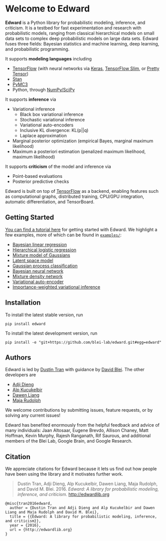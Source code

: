 # Welcome to Edward

__Edward__ is a Python library for probabilistic modeling,
inference, and criticism. It is a testbed for fast experimentation and research
with probabilistic models, ranging from classical hierarchical models on small
data sets to complex deep probabilistic models on large data sets. Edward fuses
three fields: Bayesian statistics and machine learning, deep learning, and
probabilistic programming.

It supports __modeling languages__ including

+ [TensorFlow](https://www.tensorflow.org) (with neural networks via
    [Keras](http://keras.io), [TensorFlow
    Slim](https://github.com/tensorflow/tensorflow/tree/master/tensorflow/contrib/slim),
    or [Pretty Tensor](https://github.com/google/prettytensor))
+ [Stan](http://mc-stan.org)
+ [PyMC3](http://pymc-devs.github.io/pymc3/)
+ Python, through [NumPy/SciPy](http://scipy.org/)

It supports __inference__ via

+ Variational inference
    + Black box variational inference
    + Stochastic variational inference
    + Variational auto-encoders
    + Inclusive KL divergence: KL(p||q)
    + Laplace approximation
+ Marginal posterior optimization (empirical Bayes, marginal
    maximum likelihood)
+ Maximum a posteriori estimation (penalized maximum likelihood,
    maximum likelihood)

It supports __criticism__ of the model and inference via

+ Point-based evaluations
+ Posterior predictive checks

Edward is built on top of [TensorFlow](https://www.tensorflow.org) as
a backend, enabling features such as computational graphs, distributed
training, CPU/GPU integration, automatic differentiation, and
TensorBoard.

## Getting Started

[You can find a tutorial here](getting-started.md)
for getting started with Edward. We highlight a few examples, more of
which can be found in [`examples/`](https://github.com/blei-lab/edward/tree/master/examples):

+ [Bayesian linear regression](https://github.com/blei-lab/edward/blob/master/examples/bayesian_linear_regression.py)
+ [Hierarchical logistic regression](https://github.com/blei-lab/edward/blob/master/examples/hierarchical_logistic_regression.py)
+ [Mixture model of Gaussians](https://github.com/blei-lab/edward/blob/master/examples/mixture_gaussian.py)
+ [Latent space model](https://github.com/blei-lab/edward/blob/master/examples/latent_space_model.py)
+ [Gaussian process classification](https://github.com/blei-lab/edward/blob/master/examples/gp_classification.py)
+ [Bayesian neural network](https://github.com/blei-lab/edward/blob/master/examples/bayesian_nn.py)
+ [Mixture density network](https://github.com/blei-lab/edward/blob/master/examples/mixture_density_network.py)
+ [Variational auto-encoder](https://github.com/blei-lab/edward/blob/master/examples/convolutional_vae.py)
+ [Importance-weighted variational inference](https://github.com/blei-lab/edward/blob/master/examples/iwvi.py)

## Installation

To install the latest stable version, run
```{bash}
pip install edward
```
To install the latest development version, run
```{bash}
pip install -e "git+https://github.com/blei-lab/edward.git#egg=edward"
```

## Authors

Edward is led by [Dustin Tran](http://dustintran.com) with guidance by
[David Blei](http://www.cs.columbia.edu/~blei/). The other developers
are

+ [Adji Dieng](http://stat.columbia.edu/~diengadji/)
+ [Alp Kucukelbir](http://www.proditus.com/)
+ [Dawen Liang](http://www.ee.columbia.edu/~dliang/)
+ [Maja Rudolph](http://maja-rita-rudolph.com/)

We welcome contributions by submitting issues, feature requests, or by
solving any current issues!

Edward has benefited enormously from the helpful feedback and advice
of many individuals: Jaan Altosaar, Eugene Brevdo, Allison Chaney,
Matt Hoffman, Kevin Murphy, Rajesh Ranganath, Rif Saurous, and
additional members of the Blei Lab, Google Brain, and Google Research.

## Citation

We appreciate citations for Edward because it lets us find out how
people have been using the library and it motivates further work.

> Dustin Tran, Adji Dieng, Alp Kucukelbir, Dawen Liang, Maja Rudolph, and David M.  Blei. 2016.
> _Edward: A library for probabilistic modeling, inference, and criticism._
> http://edwardlib.org

```
@misc{tran2016edward,
  author = {Dustin Tran and Adji Dieng and Alp Kucukelbir and Dawen Liang and Maja Rudolph and David M. Blei},
  title = {{Edward: A library for probabilistic modeling, inference, and criticism}},
  year = {2016},
  url = {http://edwardlib.org}
}
```
